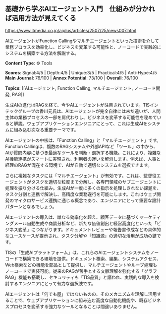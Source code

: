 ## 基礎から学ぶAIエージェント入門　仕組みが分かれば活用方法が見えてくる

https://www.itmedia.co.jp/aiplus/articles/2507/25/news007.html

AIエージェントがFunction Callingやマルチエージェントといった技術を介して業務プロセスを効率化し、ビジネスを変革する可能性と、ノーコードで実践的にシステムを構築する方法を解説する。

**Content Type**: ⚙️ Tools

**Scores**: Signal:4/5 | Depth:4/5 | Unique:3/5 | Practical:4/5 | Anti-Hype:4/5
**Main Journal**: 76/100 | **Annex Potential**: 73/100 | **Overall**: 76/100

**Topics**: [[AIエージェント, Function Calling, マルチエージェント, ノーコード開発, RAG]]

生成AIの進化はRAGを経て、今やAIエージェントが注目されています。TISインテックグループの香川元氏は、AIエージェントが完全自律には未だ遠いが、人間主体の業務プロセスの一部を肩代わりし、ビジネスを変革する可能性を秘めていると解説。ウェブアプリケーションエンジニアにとって、これは生成AIをシステムに組み込む次なる重要テーマです。

AIエージェントの中核は、「Function Calling」と「マルチエージェント」です。Function Callingは、複数のRAGシステムや外部APIなど「ツール」の中から、AIが質問内容に基づき最適なツールを判断・選択する機能。これにより、複雑なAI機能連携がスマートに実現され、利用者の迷いを解消します。例えば、人事と経理のRAGが混在する環境で、AIが自動で適切なシステムを選択できます。

さらに複雑なタスクには「マルチエージェント」が有効です。これは、監督役エージェントがタスクを適切な粒度まで分解し、各専門領域のサブエージェントに処理を振り分ける仕組み。生成AIが一度に多くの指示を処理しきれない課題を、タスク分割と連携で解決し、高精度な業務遂行を可能にします。これはウェブ開発のマイクロサービス連携に通じる概念であり、エンジニアにとって重要な設計パターンとなるでしょう。

AIエージェントの導入は、単なる効率化を超え、顧客データに基づくマーケティングメール自動生成や商談分析など、新たな価値創出と経営高度化といった「ビジネス変革」につながります。ドキュメントレビューや報告書作成などの具体的なユースケースが提示され、タスク分解や「知識源」の適切な活用が成功の鍵です。

TISの「生成AIプラットフォーム」は、これらのAIエージェントシステムをノーコードで構築できる環境を提供。ドキュメント検索、編集、システムアクセス、Web検索などの機能を部品として提供し、マルチエージェントやループ処理もノーコードで実装可能。従来のRAGが苦手とする文脈理解を強化する「グラフRAG」機能も搭載し、セキュリティも「TIS品質」と謳われ、実践的な導入を検討するエンジニアにとって有力な選択肢です。

AIエージェントは「何でも屋」ではないものの、そのメカニズムを理解し活用することで、ウェブアプリケーションに組み込む高度な自動化機能や、既存ビジネスプロセスを変革する強力なツールとなることは間違いありません。